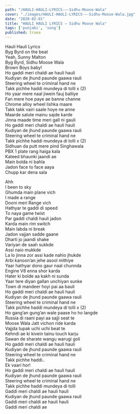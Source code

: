 ```yaml
---
path: "/HAULI-HAULI-LYRICS-–-Sidhu-Moose-Wala"
cover: "./images/HAULI-HAULI-LYRICS-–-Sidhu-Moose-Wala.jpg"
date: "2020-02-01"
title: "HAULI HAULI LYRICS – Sidhu Moose Wala"
tags: ['punjabi', 'song']
published: truea
---
```

  
Hauli Hauli Lyrics  
Byg Byrd on the beat  
Yeah, Sunny Malton  
Byg Byrd, Sidhu Moose Wala  
Brown Boys baby!  
Ho gaddi meri chaldi ae hauli hauli  
Kudiyan de jhund paunde gaawa rauli  
Steering wheel te criminal hand ne  
Takk pichhe haddi mundeya di tolli x (2)  
Ho yaar mere naal jiwein fauj balliye  
Fan mere hoe paye ae banne channe  
Chrome alloy wheel lishka maare  
Takk takk vairi saale hoye ne anne  
Maarde salute mainu sajde karde  
Jinna maade time meri gall ni gauli  
Ho gaddi meri chaldi ae hauli hauli  
Kudiyan de jhund paunde gaawa rauli  
Steering wheel te criminal hand ne  
Takk pichhe haddi mundeya di tolli x (2)  
Sidhuan da putt mere pind Singhawala  
PBX 1 plate rang haiga kala  
Kateed bhaunki jaandi ae  
Main bolda ni bahla  
Jadon face to face aaya  
Chupp kar dena sala  
  
  
  
  
  
  
Ahh  
I been to sky  
Ghumda main plane vich  
I made a range  
Dooni meri Range vich  
Hathyar te gaddi di speed  
To naya game twist  
Par gaddi chaldi hauli jadon  
Karda main rim switch  
Main labda ni break  
Jadon vajjan sadde gaane  
Dharti jo jaandi shake  
Variyan de saah sukkde  
Assi naio mukkde  
La lo jinna zor assi kade nahio jhukde  
Arbi kanoon’an jehe asool mithiye  
Yaar hathyar dono gaur naal chunnda  
Engine V8 enna shor karda  
Hater ki bolde aa kakh ni sunda  
Yaar tere diyan gallan unchiyan sunke  
Town di mandeer hoyi pai aa bauli  
Ho gaddi meri chaldi ae hauli hauli  
Kudiyan de jhund paunde gaawa rauli  
Steering wheel te criminal hand ne  
Takk pichhe haddi mundeya di tolli x (2)  
Ho gang’an gung’an wale paase ho ho langde  
Russia di raani payi aa sajji seat te  
Moose Wala Jatt vichon ride karda  
Vajjda tupak uchi uchi beat te  
Kehndi ae ki kivein tainu touch karju  
Sawan de sharate wangu warugi goli  
Ho gaddi meri chaldi ae hauli hauli  
Kudiyan de jhund paunde gaawa rauli  
Steering wheel te criminal hand ne  
Takk pichhe haddi..  
Ek vaari hor!  
Ho gaddi meri chaldi ae hauli hauli  
Kudiyan de jhund paunde gaawa rauli  
Steering wheel te criminal hand ne  
Takk pichhe haddi mundeya di tolli  
Gaddi meri chaldi ae hauli hauli  
Kudiyan de jhund paunde gaawa rauli  
Gaddi meri chaldi ae hauli hauli  
Gaddi meri chaldi ae  
